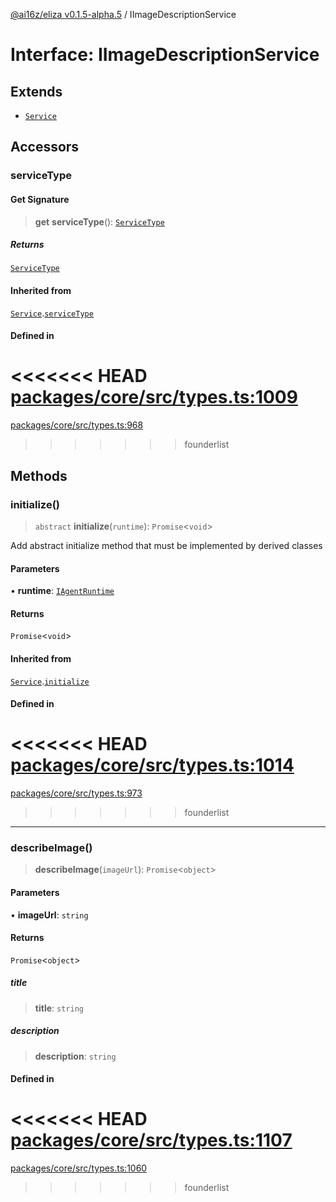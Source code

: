 [@ai16z/eliza v0.1.5-alpha.5](../index.md) / IImageDescriptionService

# Interface: IImageDescriptionService

## Extends

- [`Service`](../classes/Service.md)

## Accessors

### serviceType

#### Get Signature

> **get** **serviceType**(): [`ServiceType`](../enumerations/ServiceType.md)

##### Returns

[`ServiceType`](../enumerations/ServiceType.md)

#### Inherited from

[`Service`](../classes/Service.md).[`serviceType`](../classes/Service.md#serviceType-1)

#### Defined in

<<<<<<< HEAD
[packages/core/src/types.ts:1009](https://github.com/ai16z/eliza/blob/main/packages/core/src/types.ts#L1009)
=======
[packages/core/src/types.ts:968](https://github.com/konstantine25b/eliza/blob/main/packages/core/src/types.ts#L968)
>>>>>>> founderlist

## Methods

### initialize()

> `abstract` **initialize**(`runtime`): `Promise`\<`void`\>

Add abstract initialize method that must be implemented by derived classes

#### Parameters

• **runtime**: [`IAgentRuntime`](IAgentRuntime.md)

#### Returns

`Promise`\<`void`\>

#### Inherited from

[`Service`](../classes/Service.md).[`initialize`](../classes/Service.md#initialize)

#### Defined in

<<<<<<< HEAD
[packages/core/src/types.ts:1014](https://github.com/ai16z/eliza/blob/main/packages/core/src/types.ts#L1014)
=======
[packages/core/src/types.ts:973](https://github.com/konstantine25b/eliza/blob/main/packages/core/src/types.ts#L973)
>>>>>>> founderlist

***

### describeImage()

> **describeImage**(`imageUrl`): `Promise`\<`object`\>

#### Parameters

• **imageUrl**: `string`

#### Returns

`Promise`\<`object`\>

##### title

> **title**: `string`

##### description

> **description**: `string`

#### Defined in

<<<<<<< HEAD
[packages/core/src/types.ts:1107](https://github.com/ai16z/eliza/blob/main/packages/core/src/types.ts#L1107)
=======
[packages/core/src/types.ts:1060](https://github.com/konstantine25b/eliza/blob/main/packages/core/src/types.ts#L1060)
>>>>>>> founderlist
